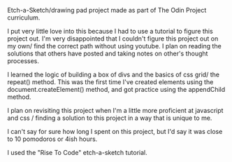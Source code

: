 Etch-a-Sketch/drawing pad project made as part of The Odin Project curriculum.

I put very little love into this because I had to use a tutorial to figure this project out. I'm very disappointed that I couldn't figure this project out on my own/ find the correct path without using youtube. I plan on reading the solutions that others have posted and taking notes on other's thought processes.

I learned the logic of building a box of divs and the basics of css grid/ the repeat() method. This was the first time I've created elements using the document.createElement() method, and got practice using the appendChild method.

I plan on revisiting this project when I'm a little more proficient at javascript and css / finding a solution to this project in a way that is unique to me.

I can't say for sure how long I spent on this project, but I'd say it was close to 10 pomodoros or 4ish hours.

I used the "Rise To Code" etch-a-sketch tutorial.
